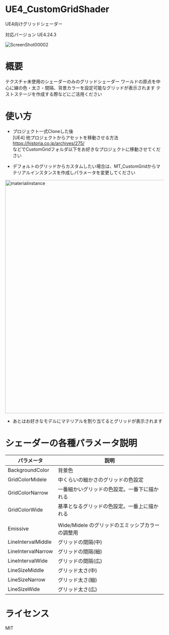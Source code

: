 # UE4_CustomGridShader
UE4向けグリッドシェーダー 

対応バージョン UE4.24.3  

![ScreenShot00002](https://user-images.githubusercontent.com/2414102/77820259-4a727d80-7124-11ea-84b5-a8ac056a06f5.png)

# 概要
テクスチャ未使用のシェーダーのみのグリッドシェーダー 
ワールドの原点を中心に線の色・太さ・間隔、背景カラーを設定可能なグリッドが表示されます
テストステージを作成する際などにご活用ください 

# 使い方

* プロジェクト一式Cloneした後  
[UE4] 他プロジェクトからアセットを移動させる方法  
https://historia.co.jp/archives/275/  
などでCustomGridフォルダ以下をお好きなプロジェクトに移動させてください

* デフォルトのグリッドからカスタムしたい場合は、MT_CustomGridからマテリアルインスタンスを作成しパラメータを変更してください
<img width="741" alt="materialinstance" src="https://user-images.githubusercontent.com/2414102/77820265-5f4f1100-7124-11ea-8c5c-0ff1008f88d9.png">

* あとはお好きなモデルにマテリアルを割り当てるとグリッドが表示されます

# シェーダーの各種パラメータ説明

| パラメータ | 説明 |
| ------------- | ------------- |
| BackgroundColor  | 背景色  |
| GridColorMidele  | 中くらいの細かさのグリッドの色設定 |
| GridColorNarrow  | 一番細かいグリッドの色設定。一番下に描かれる |
| GridColorWide    | 基準となるグリッドの色設定。一番上に描かれる |
|     |  |
| Emissive    | Wide/Midele のグリッドのエミッシブカラーの調整用 |
| LineIntervalMiddle  | グリッドの間隔(中) |
| LineIntervalNarrow  | グリッドの間隔(細) |
| LineIntervalWide  | グリッドの間隔(広) |
| LineSizeMiddle  | グリッド太さ(中) |
| LineSizeNarrow  | グリッド太さ(細) |
| LineSizeWide  | グリッド太さ(広) |

# ライセンス

MIT
